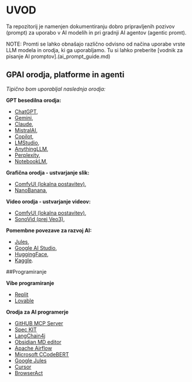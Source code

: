 # UVOD

Ta repozitorij je namenjen dokumentiranju dobro pripravljenih pozivov (prompt) za uporabo v AI modelih in pri gradnji AI agentov (agentic promt).

NOTE: Promti se lahko obnašajo različno odvisno od načina uporabe vrste LLM modela in orodja, ki ga uporabljamo. 
Tu si lahko preberite [vodnik za pisanje AI promptov].(ai_prompt_guide.md)

## GPAI orodja, platforme in agenti

*Tipično bom uporabljal naslednja orodja:*

**GPT besedilna orodja:**
- [ChatGPT](https://chatgpt.com/),
- [Gemini](https://gemini.google.com/),
- [Claude](https://claude.ai/new),
- [MistralAI](https://chat.mistral.ai/),
- [Copilot](https://copilot.microsoft.com/),
- [LMStudio](https://lmstudio.ai/),
- [AnythingLLM](https://anythingllm.com/),
- [Perplexity](https://www.perplexity.ai/),
- [NotebookLM](https://notebooklm.google.com/),

**Grafična orodja - ustvarjanje slik:**
- [ComfyUI (lokalna postavitev)](https://www.comfy.org/),
- [NanoBanana](https://nanobanana.ai/),

**Video orodja - ustvarjanje videov:**
- [ComfyUI (lokalna postavitev)](https://www.comfy.org/),
- [SonoVid (prej Veo3)](https://sonovid.ai/),

**Pomembne povezave za razvoj AI:**
- [Jules](https://jules.google.com/task),
- [Google AI Studio](https://aistudio.google.com/prompts/new_chat),
- [HuggingFace](https://huggingface.co/),
- [Kaggle](https://www.kaggle.com/models/google/vaultgemma).

##Programiranje

**Vibe programiranje**
- [Replit](https://replit.com/)
- [Lovable](https://lovable.dev/)

**Orodja za AI programerje**
- [GitHUB MCP Server](https://github.com/mcp/github/github-mcp-server)
- [Spec KIT](https://github.com/github/spec-kit?tab=readme-ov-file)
- [LangChain4j](https://docs.langchain4j.dev/)
- [Obsidian MD editor](https://obsidian.md/)
- [Apache Airflow](https://airflow.apache.org/)
- [Microsoft CCodeBERT](https://github.com/microsoft/CodeBERT)
- [Google Jules](https://jules.google.com/task)
- [Cursor](https://cursor.com/home)
- [BrowserAct](https://www.browseract.com/)




